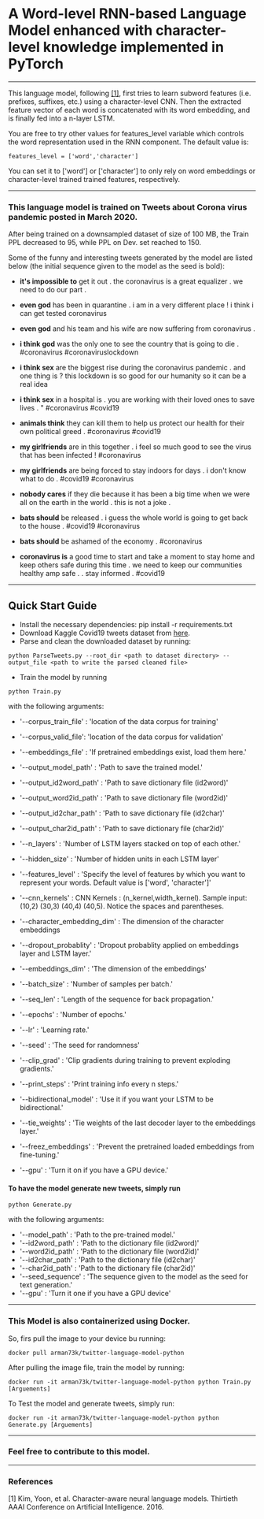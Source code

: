 # A Word-level RNN-based Language Model enhanced with character-level knowledge implemented in PyTorch
---

This language model, following [[1]](#1), first tries to learn subword features (i.e. prefixes, suffixes, etc.) using a character-level CNN. Then the extracted feature vector of each word is concatenated with its word embedding, and is finally fed into a n-layer LSTM.

You are free to try other values for features_level variable which controls the word representation used in the RNN component. The default value is:
```
features_level = ['word','character']
```
You can set it to ['word'] or ['character'] to only rely on word embeddings or character-level trained trained features, respectively.

---
### This language model is trained on Tweets about Corona virus pandemic posted in March 2020.

After being trained on a downsampled dataset of size of 100 MB, the Train PPL decreased to 95, while PPL on Dev. set reached to 150.

Some of the funny and interesting tweets generated by the model are listed below (the initial sequence given to the model as the seed is bold):

* **it's impossible to** get it out . the coronavirus is a great equalizer . we need to do our part .
* **even god** has been in quarantine . i am in a very different place ! i think i can get tested coronavirus
* **even god** and his team and his wife are now suffering from coronavirus .
* **i think god** was the only one to see the country that is going to die . #coronavirus #coronaviruslockdown

* **i think sex** are the biggest rise during the coronavirus pandemic . and one thing is ? this lockdown is so good for our humanity so it can be a real idea
* **i think sex** in a hospital is . you are working with their loved ones to save lives . " #coronavirus #covid19
* **animals think** they can kill them to help us protect our health for their own political greed . #coronavirus #covid19

* **my girlfriends** are in this together . i feel so much good to see the virus that has been infected ! #coronavirus
* **my girlfriends** are being forced to stay indoors for days . i don't know what to do . #covid19 #coronavirus

* **nobody cares** if they die because it has been a big time when we were all on the earth in the world . this is not a joke .
* **bats should** be released . i guess the whole world is going to get back to the house . #covid19 #coronavirus
* **bats should** be ashamed of the economy . #coronavirus
* **coronavirus is** a good time to start and take a moment to stay home and keep others safe during this time . we need to keep our communities healthy amp safe . . stay informed . #covid19


---
## Quick Start Guide
* Install the necessary dependencies: pip install -r requirements.txt
* Download Kaggle Covid19 tweets dataset from [here](https://www.kaggle.com/smid80/coronavirus-covid19-tweets).
* Parse and clean the downloaded dataset by running:
```
python ParseTweets.py --root_dir <path to dataset directory> --output_file <path to write the parsed cleaned file>
```
* Train the model by running
```
python Train.py
```
with the following arguments:

* '--corpus_train_file' : 'location of the data corpus for training'
* '--corpus_valid_file': 'location of the data corpus for validation'
* '--embeddings_file' : 'If pretrained embeddings exist, load them here.'
* '--output_model_path' : 'Path to save the trained model.'
* '--output_id2word_path' : 'Path to save dictionary file (id2word)'
* '--output_word2id_path' : 'Path to save dictionary file (word2id)'
* '--output_id2char_path' : 'Path to save dictionary file (id2char)'
* '--output_char2id_path' : 'Path to save dictionary file (char2id)'

* '--n_layers' : 'Number of LSTM layers stacked on top of each other.'
* '--hidden_size' : 'Number of hidden units in each LSTM layer'
* '--features_level' : 'Specify the level of features by which you want to represent your words. Default value is ['word', 'character']'
* '--cnn_kernels' : CNN Kernels : (n_kernel,width_kernel). Sample input: (10,2) (30,3) (40,4) (40,5). Notice the spaces and parentheses.
* '--character_embedding_dim' : The dimension of the character embeddings

* '--dropout_probablity' : 'Dropout probablity applied on embeddings layer and LSTM layer.'
* '--embeddings_dim' : 'The dimension of the embeddings'
* '--batch_size' : 'Number of samples per batch.'
* '--seq_len' : 'Length of the sequence for back propagation.'
* '--epochs' : 'Number of epochs.'
* '--lr' : 'Learning rate.'
* '--seed' : 'The seed for randomness'
* '--clip_grad' : 'Clip gradients during training to prevent exploding gradients.'
* '--print_steps' : 'Print training info every n steps.'
* '--bidirectional_model' : 'Use it if you want your LSTM to be bidirectional.'
* '--tie_weights' : 'Tie weights of the last decoder layer to the embeddings layer.'
* '--freez_embeddings' : 'Prevent the pretrained loaded embeddings from fine-tuning.'
* '--gpu' : 'Turn it on if you have a GPU device.'


#### To have the model generate new tweets, simply run
```
python Generate.py
```
with the following arguments:

* '--model_path' : 'Path to the pre-trained model.'
* '--id2word_path' : 'Path to the dictionary file (id2word)'
* '--word2id_path' : 'Path to the dictionary file (word2id)'
* '--id2char_path' : 'Path to the dictionary file (id2char)'
* '--char2id_path' : 'Path to the dictionary file (char2id)'
* '--seed_sequence' : 'The sequence given to the model as the seed for text generation.'
* '--gpu' : 'Turn it one if you have a GPU device'

---
### This Model is also containerized using Docker.

So, firs pull the image to your device bu running:
```
docker pull arman73k/twitter-language-model-python
```

After pulling the image file, train the model by running:
```
docker run -it arman73k/twitter-language-model-python python Train.py [Arguements]
```

To Test the model and generate tweets, simply run:
```
docker run -it arman73k/twitter-language-model-python python Generate.py [Arguements]
```
---
### Feel free to contribute to this model.

---
### References
<a id="1">[1]</a> 
Kim, Yoon, et al. 
Character-aware neural language models.
Thirtieth AAAI Conference on Artificial Intelligence. 2016.
